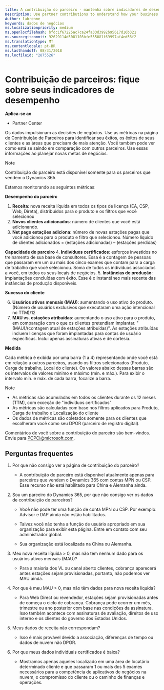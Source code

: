 ```yaml
---
title: A contribuição do parceiro - mantenha sobre indicadores de desempenho | Partner Center
Description: Use partner contributions to understand how your business is growing and succeeding
Author: labrenne
keywords: dados de negócios
ms.localizationpriority: medium
ms.openlocfilehash: bfdc1f67225ac7ca24fa33d3992b95617d16b321
ms.sourcegitcommit: 92629114d5081103bfe555081f69997af4ed56f2
ms.translationtype: MT
ms.contentlocale: pt-BR
ms.lasthandoff: 08/31/2018
ms.locfileid: "2875526"
---
```

# <a name="partner-contribution-stay-on-top-of-your-performance-indicators"></a>Contribuição de parceiros: fique sobre seus indicadores de desempenho

**Aplica-se ao**
- Partner Center

Os dados impulsionam as decisões de negócios. Use as métricas na página de Contribuição de Parceiros para identificar seu êxitos, os êxitos de seus clientes e as áreas que precisam de mais atenção. Você também pode ver como está se saindo em comparação com outros parceiros. Use essas informações ao planejar novas metas de negócios.

>[!NOTE]
>Contribuição do parceiro está disponível somente para os parceiros que vendem o Dynamics 365.

Estamos monitorando as seguintes métricas:

**Desempenho do parceiro**

1. **Receita**: nova receita líquida em todos os tipos de licença (EA, CSP, Web, Direta), distribuídos para o produto e os filtros que você selecionou
2. **Novos clientes adicionados**: número de clientes que você está adicionando.
3. **Net pago estações adiciona**: número de novas estações pagas que você adicionou para o produto e filtro que selecionou.  Número líquido de clientes adicionados = (estações adicionadas) – (estações perdidas) 

**Capacidade do parceiro**
4. **Indivíduos certificados**: esforços investidos no treinamento de sua base de consultores. Essa é a contagem de pessoas que passaram em um ou mais dos cinco exames que contam para a carga de trabalho que você selecionou. Soma de todos os indivíduos associados a você, em todos os seus locais de negócios.
5. **Instâncias de produção**: implantações concluídas com êxito. Esse é o instantâneo mais recente das instâncias de produção disponíveis.

**Sucesso do cliente**

6.  **Usuários ativos mensais (MAU)**: aumentando o uso ativo do produto.
(Número de usuários exclusivos que executaram uma ação intencional no TTM)/12
7. **MAU vs. estações atribuídas**: aumentando o uso ativo para o produto, em comparação com o que os clientes pretendiam implantar. "(MAU)/(contagem atual de estações atribuídas)". As estações atribuídas incluem licenças que foram implantadas para contas de usuário específicas.  Inclui apenas assinaturas ativas e de cortesia. 


**Medida**

Cada métrica é exibida por uma barra (1 a 4) representando onde você está em relação a outros parceiros, usando os filtros selecionados (Produto, Carga de trabalho, Local do cliente). Os valores abaixo dessas barras são os intervalos de valores mínimo e máximo (mín. e máx.). Para exibir o intervalo mín. e máx. de cada barra, focalize a barra.  

>[!NOTE] 
>- As métricas são acumuladas em todos os clientes durante os 12 meses (TTM), com exceção de "indivíduos certificados"        
>- As métricas são calculadas com base nos filtros aplicados para Produto, Carga de trabalho e Localização do cliente
>- Os dados de métricas são coletados somente para os clientes que escolheram você como seu DPOR (parceiro de registro digital). 

Comentários de você sobre a contribuição do parceiro são bem-vindos. Envie para PCPCI@microsoft.com.  

## <a name="frequently-asked-questions"></a>Perguntas frequentes

1. Por que não consigo ver a página de contribuição do parceiro?
    - A contribuição do parceiro está disponível atualmente apenas para parceiros que vendem o Dynamics 365 com contas MPN ou CSP. Esse recurso não está habilitado para China e Alemanha ainda.
2. Sou um parceiro do Dynamics 365, por que não consigo ver os dados de contribuição de parceiros?
      - Você não pode ter uma função de conta MPN ou CSP. Por exemplo: Advisor e DAP ainda não estão habilitados.  
    - Talvez você não tenha a função de usuário apropriado em sua organização para exibir esta página. Entre em contato com seu administrador global.

    - Sua organização está localizada na China ou Alemanha.

3. Meu nova receita líquida > 0, mas não tem nenhum dado para os usuários ativos mensais (MAU)?
    - Para a maioria dos VL ou canal aberto clientes, cobrança aparecerá antes estações sejam provisionadas, portanto, não podemos ver MAU ainda.

4.  Por que é meu MAU > 0, mas não têm dados para nova receita líquida?
    - Para Web Direct ou revendedor, estações sejam provisionadas antes de começa o ciclo de cobrança. Cobrança pode ocorrer um mês, trimestre ou ano posterior com base nas condições da assinatura. Isso também acontece com assinaturas de avaliação, direitos de uso interno e os clientes do governo dos Estados Unidos.
5.  Meus dados de receita não correspondam?
    - Isso é mais provável devido a associação, diferenças de tempo ou dados de nuvem não DPOR.
6.  Por que meus dados individuais certificados é baixa?
    - Mostramos apenas aqueles localizado em uma área de locatário determinado cliente e que passaram 1 ou mais dos 5 exames necessários para a competência de aplicativos de negócios na nuvem, o compromisso do cliente ou o caminho de finanças e operações.   